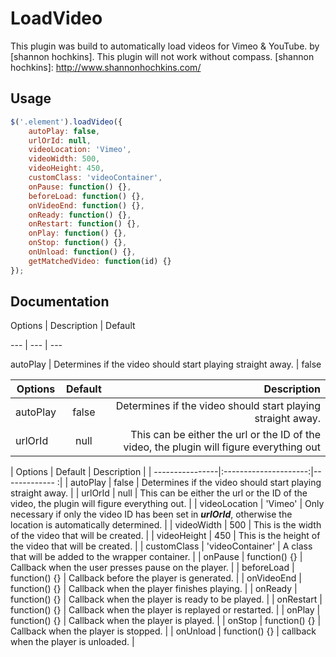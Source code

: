 LoadVideo
===============

This plugin was build to automatically load videos for Vimeo & YouTube.
by [shannon hochkins]. This plugin will not work without compass.
[shannon hochkins]: http://www.shannonhochkins.com/

Usage
--------------

```javascript
$('.element').loadVideo({
    autoPlay: false,
    urlOrId: null,
    videoLocation: 'Vimeo',
    videoWidth: 500,
    videoHeight: 450, 
    customClass: 'videoContainer',
    onPause: function() {},
    beforeLoad: function() {},
    onVideoEnd: function() {},
    onReady: function() {},
    onRestart: function() {},
    onPlay: function() {},
    onStop: function() {},
    onUnload: function() {},
    getMatchedVideo: function(id) {}
});
```


Documentation
--------------

Options | Description | Default

--- | --- | ---

autoPlay | Determines if the video should start playing straight away. | false


| Options        | Default           | Description  |
| ------------- |:-------------:| -----:|
| autoPlay | false | Determines if the video should start playing straight away.  |
| urlOrId | null | This can be either the url or the ID of the video, the plugin will figure everything out |




| Options         | Default               | Description   |
| ----------------|:---------------------:|------------- :|
| autoPlay        | false                 | Determines if the video should start playing straight away. |
| urlOrId         | null                  | This can be either the url or the ID of the video, the plugin will figure everything out. |
| videoLocation   | 'Vimeo'               | Only necessary if only the video ID has been set in ***urlOrId***, otherwise the location is automatically determined. |
| videoWidth      | 500                   | This is the width of the video that will be created. |
| videoHeight     | 450                   | This is the height of the video that will be created. |
| customClass     | 'videoContainer'      | A class that will be added to the wrapper container. |
| onPause         | function() {}         | Callback when the user presses pause on the player. |
| beforeLoad      | function() {}         | Callback before the player is generated. |
| onVideoEnd      | function() {}         | Callback when the player finishes playing. |
| onReady         | function() {}         | Callback when the player is ready to be played. |
| onRestart       | function() {}         | Callback when the player is replayed or restarted. |
| onPlay          | function() {}         | Callback when the player is played. |
| onStop          | function() {}         | Callback when the player is stopped. |
| onUnload        | function() {}         | callback when the player is unloaded. |





